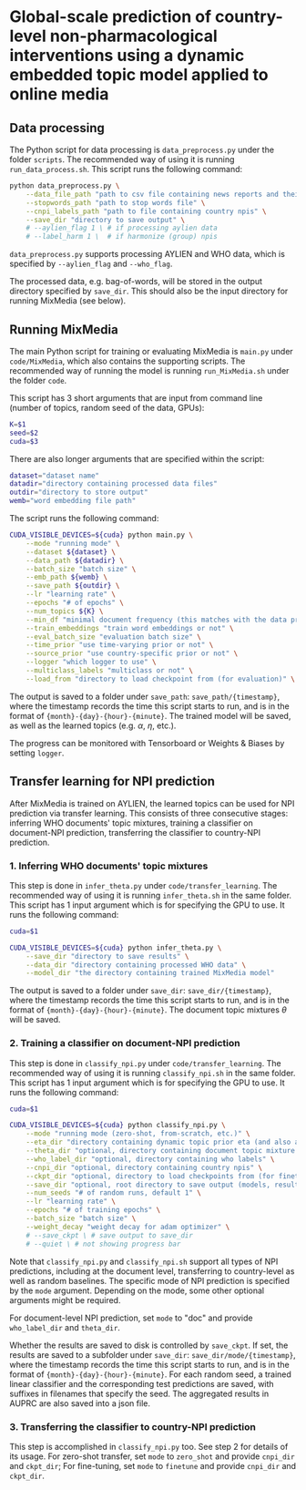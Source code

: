 # Global-scale prediction of country-level non-pharmacological interventions using a dynamic embedded topic model applied to online media

## Data processing

The Python script for data processing is `data_preprocess.py` under the folder `scripts`. The recommended way of using it is running `run_data_process.sh`. This script runs the following command:

```bash
python data_preprocess.py \
    --data_file_path "path to csv file containing news reports and their dates, countries, etc." \
    --stopwords_path "path to stop words file" \
    --cnpi_labels_path "path to file containing country npis" \
    --save_dir "directory to save output" \
    # --aylien_flag 1 \ # if processing aylien data
    # --label_harm 1 \  # if harmonize (group) npis
```
`data_preprocess.py` supports processing AYLIEN and WHO data, which is specified by `--aylien_flag` and `--who_flag`.

The processed data, e.g. bag-of-words, will be stored in the output directory specified by `save_dir`. This should also be the input directory for running MixMedia (see below).

## Running MixMedia

The main Python script for training or evaluating MixMedia is `main.py` under `code/MixMedia`, which also contains the supporting scripts. The recommended way of running the model is running `run_MixMedia.sh` under the folder `code`. 

This script has 3 short arguments that are input from command line (number of topics, random seed of the data, GPUs):

```bash
K=$1
seed=$2
cuda=$3
```

There are also longer arguments that are specified within the script:

```bash
dataset="dataset name"
datadir="directory containing processed data files"
outdir="directory to store output"
wemb="word embedding file path"
```

The script runs the following command:

```bash
CUDA_VISIBLE_DEVICES=${cuda} python main.py \
    --mode "running mode" \
    --dataset ${dataset} \
    --data_path ${datadir} \
    --batch_size "batch size" \
    --emb_path ${wemb} \
    --save_path ${outdir} \
    --lr "learning rate" \
    --epochs "# of epochs" \
    --num_topics ${K} \
    --min_df "minimal document frequency (this matches with the data processing)" \
    --train_embeddings "train word embeddings or not" \
    --eval_batch_size "evaluation batch size" \
    --time_prior "use time-varying prior or not" \
    --source_prior "use country-specific prior or not" \
    --logger "which logger to use" \
    --multiclass_labels "multiclass or not" \
    --load_from "directory to load checkpoint from (for evaluation)" \
```

The output is saved to a folder under `save_path`: `save_path/{timestamp}`, where the timestamp records the time this script starts to run, and is in the format of `{month}-{day}-{hour}-{minute}`. The trained model will be saved, as well as the learned topics (e.g. $\alpha$, $\eta$, etc.).

The progress can be monitored with Tensorboard or Weights & Biases by setting `logger`.

## Transfer learning for NPI prediction

After MixMedia is trained on AYLIEN, the learned topics can be used for NPI prediction via transfer learning. This consists of three consecutive stages: inferring WHO documents' topic mixtures, training a classifier on document-NPI prediction, transferring the classifier to country-NPI prediction.

### 1. Inferring WHO documents' topic mixtures

This step is done in `infer_theta.py` under `code/transfer_learning`. The recommended way of using it is running `infer_theta.sh` in the same folder. This script has 1 input argument which is for specifying the GPU to use. It runs the following command:

```bash
cuda=$1

CUDA_VISIBLE_DEVICES=${cuda} python infer_theta.py \
    --save_dir "directory to save results" \
    --data_dir "directory containing processed WHO data" \
    --model_dir "the directory containing trained MixMedia model"
```

The output is saved to a folder under `save_dir`: `save_dir/{timestamp}`, where the timestamp records the time this script starts to run, and is in the format of `{month}-{day}-{hour}-{minute}`. The document topic mixtures $\theta$ will be saved.

### 2. Training a classifier on document-NPI prediction

This step is done in `classify_npi.py` under `code/transfer_learning`. The recommended way of using it is running `classify_npi.sh` in the same folder. This script has 1 input argument which is for specifying the GPU to use. It runs the following command:

```bash
cuda=$1

CUDA_VISIBLE_DEVICES=${cuda} python classify_npi.py \
    --mode "running mode (zero-shot, from-scratch, etc.)" \
    --eta_dir "directory containing dynamic topic prior eta (and also alpha)" \
    --theta_dir "optional, directory containing document topic mixture theta" \
    --who_label_dir "optional, directory containing who labels" \
    --cnpi_dir "optional, directory containing country npis" \
    --ckpt_dir "optional, directory to load checkpoints from (for finetuning and zero-shot)" \
    --save_dir "optional, root directory to save output (models, results, test predictions etc.)" \
    --num_seeds "# of random runs, default 1" \
    --lr "learning rate" \
    --epochs "# of training epochs" \
    --batch_size "batch size" \
    --weight_decay "weight decay for adam optimizer" \
    # --save_ckpt \ # save output to save_dir
    # --quiet \ # not showing progress bar
```

Note that `classify_npi.py` and `classify_npi.sh` support all types of NPI predictions, including at the document level, transferring to country-level as well as random baselines. The specific mode of NPI prediction is specified by the `mode` argument. Depending on the mode, some other optional arguments might be required.

For document-level NPI prediction, set `mode` to "doc" and provide `who_label_dir` and `theta_dir`.

Whether the results are saved to disk is controlled by `save_ckpt`. If set, the results are saved to a subfolder under `save_dir`: `save_dir/mode/{timestamp}`, where the timestamp records the time this script starts to run, and is in the format of `{month}-{day}-{hour}-{minute}`. For each random seed, a trained linear classifier and the corresponding test predictions are saved, with suffixes in filenames that specify the seed. The aggregated results in AUPRC are also saved into a json file.

### 3. Transferring the classifier to country-NPI prediction

This step is accomplished in `classify_npi.py` too. See step 2 for details of its usage. For zero-shot transfer, set `mode` to `zero_shot` and provide `cnpi_dir` and `ckpt_dir`; For fine-tuning, set `mode` to `finetune` and provide `cnpi_dir` and `ckpt_dir`.